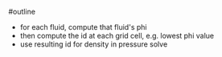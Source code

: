 #outline
- for each fluid, compute that fluid's phi
- then compute the id at each grid cell,
  e.g. lowest phi value
- use resulting id for density in
  pressure solve